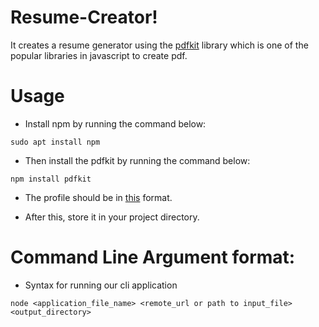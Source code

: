 # Resume-Creator!
It creates a resume generator using the [pdfkit](https://pdfkit.org/) library which is one of the popular libraries in javascript to create pdf.

# Usage

- Install npm  by running the  command below:

` sudo apt install npm `

- Then install the pdfkit by running the command below:

`npm install pdfkit`

- The profile  should be in [this](https://github.com/Ishan678-code/Resume-creator/blob/main/data.json) format.

- After this, store it in your project directory.


# Command Line Argument format:

- Syntax for running our cli application

`node <application_file_name> <remote_url or path to input_file> <output_directory>`



 
